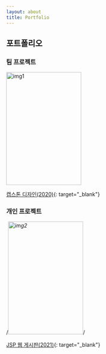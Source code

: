 ```yaml
---
layout: about
title: Portfolio
---
```


## 포트폴리오

### 팀 프로젝트

<img src="https://user-images.githubusercontent.com/53514823/147246373-b9f47220-04ce-42a4-b67b-7f24cb2210b2.png" width="200" height="300" title="img1">

[캡스톤 디자인(2020)](https://github.com/HwangSumin0313/capstone.design.project){: target="_blank"}


### 개인 프로젝트

/*<img src="https://user-images.githubusercontent.com/53514823/147244999-3f6a9c83-bbd4-4b7d-8eca-1ff5229d17d1.png" width="200" height="300" title="img2">*/

[JSP 웹 게시판(2021)](https://github.com/HwangSumin0313/HwangSumin0313.web){: target="_blank"}
